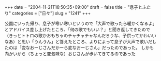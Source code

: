 +++
date = "2004-11-21T16:50:35+09:00"
draft = false
title = "息子とふたり"
categories = ["日々"]
slug = "1241"
+++

公園にいった帰り、息子が寒い寒いというので「大声で歌ったら暖かくなるよ」とアドバイス差し上げたところ、「何の歌でもいい？」と聞き返してきたので（きっとトトロの歌かおもちゃのチャチャチャなんだろうな、子供ってかわいいなあ）と思い「うんうん」と答えたところ、よりによって息子が大声で歌いだしたのは「変なおーじさんだかーら変なおーじさん」だったのであった。
しかも向かいから（ちょっと変気味な）おじさんが歩いてきてるのであった
